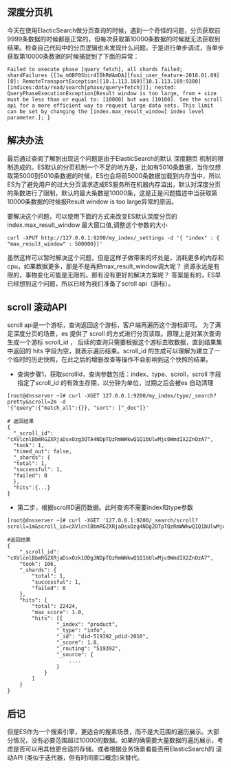 ## 深度分页机
今天在使用ElacticSearch做分页查询的时候，遇到一个奇怪的问题，分页获取前9999条数据的时候都是正常的，但每次获取第10000条数据的时候就无法获取到结果。检查自己代码中的分页逻辑也未发现什么问题，于是进行单步调试，当单步获取第10000条数据的时候捕捉到了下面的异常：


```
Failed to execute phase [query_fetch], all shards failed; shardFailures {[1w_m0BF0Sbir4I0hRWAmDA][fuxi_user_feature-2018.01.09][0]: RemoteTransportException[[10.1.113.169][10.1.113.169:9300][indices:data/read/search[phase/query+fetch]]]; nested: QueryPhaseExecutionException[Result window is too large, from + size must be less than or equal to: [10000] but was [10100]. See the scroll api for a more efficient way to request large data sets. This limit can be set by changing the [index.max_result_window] index level parameter.]; }

```

## 解决办法
最后通过查阅了解到出现这个问题是由于ElasticSearch的默认 深度翻页 机制的限制造成的。ES默认的分页机制一个不足的地方是，比如有5010条数据，当你仅想取第5000到5010条数据的时候，ES也会将前5000条数据加载到内存当中，所以ES为了避免用户的过大分页请求造成ES服务所在机器内存溢出，默认对深度分页的条数进行了限制，默认的最大条数是10000条，这是正是问题描述中当获取第10000条数据的时候报Result window is too large异常的原因。

要解决这个问题，可以使用下面的方式来改变ES默认深度分页的index.max_result_window 最大窗口值,调整这个参数的大小


```
curl -XPUT http://127.0.0.1:9200/my_index/_settings -d '{ "index" : { "max_result_window" : 500000}}'
```

虽然这样可以暂时解决这个问题，但是这样子做带来的坏处是，消耗更多的内存和cpu，如果数据更多，那是不是再把max_result_window调大呢？ 资源永远是有限的，事物变化可能是无限的。那有没有更好的解决方案呢？ 答案是有的，ES早已经想到这个问题，所以已经为我们准备了scroll api（游标）。

## scroll 滚动API

scroll api是一个游标，查询返回这个游标，客户端再遍历这个游标即可。
为了满足深度分页的场景，es 提供了 scroll 的方式进行分页读取。原理上是对某次查询生成一个游标 scroll_id ， 后续的查询只需要根据这个游标去取数据，直到结果集中返回的 hits 字段为空，就表示遍历结束。scroll_id 的生成可以理解为建立了一个临时的历史快照，在此之后的增删改查等操作不会影响到这个快照的结果。


- 查询步骤1，获取scrollId，查询参数包括：index、type、scroll，scroll 字段指定了scroll_id 的有效生存期，以分钟为单位，过期之后会被es 自动清理

```
[root@dnsserver ~]# curl -XGET 127.0.0.1:9200/my_index/type/_search?pretty&scroll=2m -d 
'{"query":{"match_all":{}}, "sort": ["_doc"]}'

# 返回结果
{
  "_scroll_id": "cXVlcnlBbmRGZXRjaDsxOzg3OTA4NDpTQzRmWWkwQ1Q1bUlwMjc0WmdIX2ZnOzA7",
  "took": 1,
  "timed_out": false,
  "_shards": {
  "total": 1,
  "successful": 1,
  "failed": 0
  },
  "hits":{...}
}
```

- 第二步，根据scrollID遍历数据。此时查询不需要index和type参数


```
[root@dnsserver ~]# curl -XGET '127.0.0.1:9200/_search/scroll?scroll=1m&scroll_id=cXVlcnlBbmRGZXRjaDsxOzg4NDg2OTpTQzRmWWkwQ1Q1bUlwMjc0WmdIX2ZnOzA7'

#返回结果
{
    "_scroll_id": "cXVlcnlBbmRGZXRjaDsxOzk1ODg3NDpTQzRmWWkwQ1Q1bUlwMjc0WmdIX2ZnOzA7",
    "took": 106,
    "_shards": {
        "total": 1,
        "successful": 1,
        "failed": 0
    },
    "hits": {
        "total": 22424,
        "max_score": 1.0,
        "hits": [{
                "_index": "product",
                "_type": "info",
                "_id": "did-519392_pdid-2010",
                "_score": 1.0,
                "_routing": "519392",
                "_source": {
                    ....
                }
            }
        ]
    }
}
```
## 后记

但是ES作为一个搜索引擎，更适合的搜素场景，而不是大范围的遍历展示。大部分情况，没有必要范围超过10000的数据。如果的确需要大量数据的遍历展示，考虑是否可以用其他更合适的存储。或者根据业务场景看能否用ElasticSearch的 滚动API (类似于迭代器，但有时间窗口概念)来替代。